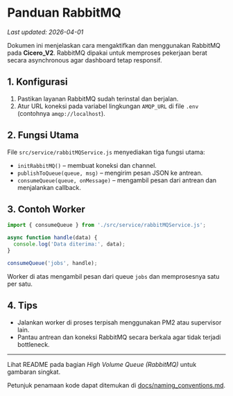 # Panduan RabbitMQ
*Last updated: 2026-04-01*

Dokumen ini menjelaskan cara mengaktifkan dan menggunakan RabbitMQ pada **Cicero_V2**. RabbitMQ dipakai untuk memproses pekerjaan berat secara asynchronous agar dashboard tetap responsif.

## 1. Konfigurasi

1. Pastikan layanan RabbitMQ sudah terinstal dan berjalan.
2. Atur URL koneksi pada variabel lingkungan `AMQP_URL` di file `.env` (contohnya `amqp://localhost`).

## 2. Fungsi Utama

File `src/service/rabbitMQService.js` menyediakan tiga fungsi utama:

- `initRabbitMQ()` – membuat koneksi dan channel.
- `publishToQueue(queue, msg)` – mengirim pesan JSON ke antrean.
- `consumeQueue(queue, onMessage)` – mengambil pesan dari antrean dan menjalankan callback.

## 3. Contoh Worker

```javascript
import { consumeQueue } from './src/service/rabbitMQService.js';

async function handle(data) {
  console.log('Data diterima:', data);
}

consumeQueue('jobs', handle);
```

Worker di atas mengambil pesan dari queue `jobs` dan memprosesnya satu per satu.

## 4. Tips

- Jalankan worker di proses terpisah menggunakan PM2 atau supervisor lain.
- Pantau antrean dan koneksi RabbitMQ secara berkala agar tidak terjadi bottleneck.

---
Lihat README pada bagian *High Volume Queue (RabbitMQ)* untuk gambaran singkat.

Petunjuk penamaan kode dapat ditemukan di [docs/naming_conventions.md](naming_conventions.md).
